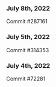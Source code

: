### July 8th, 2022

Commit #287161

### July 5th, 2022

Commit #314353


### July 4th, 2022

Commit #72281
